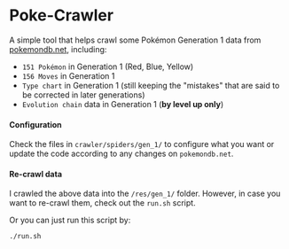 # Poke-Crawler

A simple tool that helps crawl some Pokémon Generation 1 data from [pokemondb.net](https://pokemondb.net/), including:
- `151 Pokémon` in Generation 1 (Red, Blue, Yellow)
- `156 Moves` in Generation 1 
- `Type chart` in Generation 1 (still keeping the "mistakes" that are said to be corrected in later generations)
- `Evolution chain` data in Generation 1 (**by level up only**)

#### Configuration
Check the files in `crawler/spiders/gen_1/` to configure what you want or update the code according to any changes on `pokemondb.net`.

#### Re-crawl data
I crawled the above data into the `/res/gen_1/` folder. However, in case you want to re-crawl them, check out the `run.sh` script.

Or you can just run this script by:
```
./run.sh
```